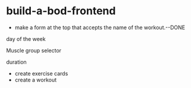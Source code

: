 # build-a-bod-frontend

* make a form at the top that accepts the name of the     workout.--DONE

day of the week

Muscle group selector

duration

* create exercise cards
* create a workout
